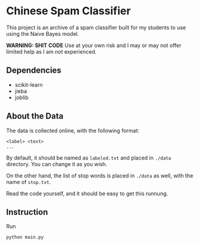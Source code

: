 # Chinese Spam Classifier

This project is an archive of a spam classifier built for my students to use using the Naive Bayes model.

**WARNING: SHIT CODE** Use at your own risk and I may or may not offer limited help as I am not experienced.

## Dependencies

- scikit-learn
- jieba
- joblib

## About the Data

The data is collected online, with the following format:

```text
<label> <text>
...
```

By default, it should be named as `labeled.txt` and placed in `./data` directory. You can change it as you wish.

On the other hand, the list of stop words is placed in `./data` as well, with the name of `stop.txt`.

Read the code yourself, and it should be easy to get this runnung.

## Instruction

Run

```bash
python main.py
```
